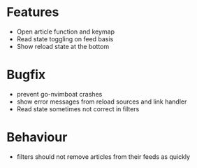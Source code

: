 # Features

- Open article function and keymap
- Read state toggling on feed basis
- Show reload state at the bottom

# Bugfix

- prevent go-nvimboat crashes
- show error messages from reload sources and link handler
- Read state sometimes not correct in filters

# Behaviour

- filters should not remove articles from their feeds as quickly
